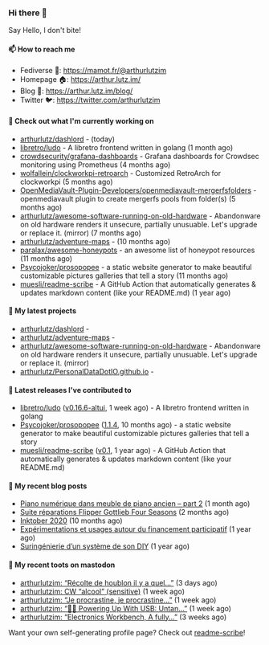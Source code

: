 ### Hi there 👋

Say Hello, I don't bite!

#### 📫 How to reach me

- Fediverse 🐘: https://mamot.fr/@arthurlutzim
- Homepage 🏠: https://arthur.lutz.im/
- Blog 📰: https://arthur.lutz.im/blog/
- Twitter 🐦: https://twitter.com/arthurlutzim

#### 👷 Check out what I'm currently working on

- [arthurlutz/dashlord](https://github.com/arthurlutz/dashlord) -  (today)
- [libretro/ludo](https://github.com/libretro/ludo) - A libretro frontend written in golang (1 month ago)
- [crowdsecurity/grafana-dashboards](https://github.com/crowdsecurity/grafana-dashboards) - Grafana dashboards for Crowdsec monitoring using Prometheus (4 months ago)
- [wolfallein/clockworkpi-retroarch](https://github.com/wolfallein/clockworkpi-retroarch) - Customized RetroArch for clockworkpi (5 months ago)
- [OpenMediaVault-Plugin-Developers/openmediavault-mergerfsfolders](https://github.com/OpenMediaVault-Plugin-Developers/openmediavault-mergerfsfolders) - openmediavault plugin to create mergerfs pools from folder(s) (5 months ago)
- [arthurlutz/awesome-software-running-on-old-hardware](https://github.com/arthurlutz/awesome-software-running-on-old-hardware) - Abandonware on old hardware renders it unsecure, partially unusuable. Let&#39;s upgrade or replace it. (mirror) (7 months ago)
- [arthurlutz/adventure-maps](https://github.com/arthurlutz/adventure-maps) -  (10 months ago)
- [paralax/awesome-honeypots](https://github.com/paralax/awesome-honeypots) - an awesome list of honeypot resources (11 months ago)
- [Psycojoker/prosopopee](https://github.com/Psycojoker/prosopopee) - a static website generator to make beautiful customizable pictures galleries that tell a story (11 months ago)
- [muesli/readme-scribe](https://github.com/muesli/readme-scribe) - A GitHub Action that automatically generates &amp; updates markdown content (like your README.md) (1 year ago)

#### 🌱 My latest projects

- [arthurlutz/dashlord](https://github.com/arthurlutz/dashlord) - 
- [arthurlutz/adventure-maps](https://github.com/arthurlutz/adventure-maps) - 
- [arthurlutz/awesome-software-running-on-old-hardware](https://github.com/arthurlutz/awesome-software-running-on-old-hardware) - Abandonware on old hardware renders it unsecure, partially unusuable. Let&#39;s upgrade or replace it. (mirror)
- [arthurlutz/PersonalDataDotIO.github.io](https://github.com/arthurlutz/PersonalDataDotIO.github.io) - 

#### 🔭 Latest releases I've contributed to

- [libretro/ludo](https://github.com/libretro/ludo) ([v0.16.6-altui](https://github.com/libretro/ludo/releases/tag/v0.16.6-altui), 1 week ago) - A libretro frontend written in golang
- [Psycojoker/prosopopee](https://github.com/Psycojoker/prosopopee) ([1.1.4](https://github.com/Psycojoker/prosopopee/releases/tag/1.1.4), 10 months ago) - a static website generator to make beautiful customizable pictures galleries that tell a story
- [muesli/readme-scribe](https://github.com/muesli/readme-scribe) ([v0.1](https://github.com/muesli/readme-scribe/releases/tag/v0.1), 1 year ago) - A GitHub Action that automatically generates &amp; updates markdown content (like your README.md)

#### 📜 My recent blog posts

- [Piano numérique dans meuble de piano ancien – part 2](https://arthur.lutz.im/blog/2021/08/16/piano-numerique-dans-meuble-de-piano-ancien-part-2/) (1 month ago)
- [Suite réparations Flipper Gottlieb Four Seasons](https://arthur.lutz.im/blog/2021/07/19/suite-reparations-flipper-gottlieb-four-seasons/) (2 months ago)
- [Inktober 2020](https://arthur.lutz.im/blog/2020/11/09/inktober-2020/) (10 months ago)
- [Expérimentations et usages autour du financement participatif](https://arthur.lutz.im/blog/2020/09/21/experimentations-et-usages-autour-du-financement-participatif/) (1 year ago)
- [Suringénierie d’un système de son DIY](https://arthur.lutz.im/blog/2020/06/01/suringenierie-dun-systeme-de-son-diy/) (1 year ago)

#### 🐘 My recent toots on mastodon

- [arthurlutzim: “Récolte de houblon il y a quel…”](https://mamot.fr/@arthurlutzim/107013647944449722) (3 days ago)
- [arthurlutzim: CW “alcool” (sensitive)](https://mamot.fr/@arthurlutzim/106992239955145582) (1 week ago)
- [arthurlutzim: “Je procrastine, je procrastine…”](https://mamot.fr/@arthurlutzim/106963339201496682) (1 week ago)
- [arthurlutzim: “🔌🔋 Powering Up With USB: Untan…”](https://mamot.fr/@arthurlutzim/106960189133419940) (1 week ago)
- [arthurlutzim: “Electronics Workbench, A fully…”](https://mamot.fr/@arthurlutzim/106897351026757804) (3 weeks ago)

Want your own self-generating profile page? Check out [readme-scribe](https://github.com/muesli/readme-scribe)!
